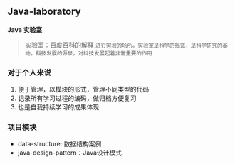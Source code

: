 ## Java-laboratory

**Java 实验室**

> 实验室：百度百科的解释 `进行实验的场所。实验室是科学的摇篮，是科学研究的基地，科技发展的源泉，对科技发展起着非常重要的作用`

### 对于个人来说

1. 便于管理，以模块的形式，管理不同类型的代码
2. 记录所有学习过程的编码，做归档方便复习
3. 也是自我持续学习的成果体现

### 项目模块

- data-structure: 数据结构案例
- java-design-pattern：Java设计模式